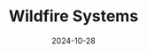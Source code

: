 ---  
layout: startup_page  
title: "Wildfire Systems"  
id: "wildfirecorp.com"  
permalink: "/wildfiresystemswildfirecorp.com10282024/"  
website: "https://www.wildfire-corp.com/"  
funding_round: "Series B"  
funding_amount: "$16M"  
investors: "Intuit Ventures, Mucker Capital, Cohen Circle, Samsung Next, Evolution VC, Gaingels, TTV Capital, QED Investors, B Capital, DLA Piper, Moonshots Capital, Citi Venture"  
about: "Wildfire Systems Inc. is a financial technology platform that powers loyalty and reward programs, shopping companions, and content monetization for financial services organizations and technology companies. Its platform enables clients to provide rewarding online shopping experiences to consumers worldwide, helping them build new revenue streams, retain customers, and stay top-of-mind. Wildfire's AI platform, RevenueEngine, also helps content creators monetize product and brand mentions."  
markets: "Fintech, E-Commerce, Messaging, Shopping"  
hq: "Solana Beach, California, United States"  
founded_year: "2017"  
linkedin: "https://www.linkedin.com/company/wildfire-systems-inc"  
twitter: "https://twitter.com/WildfireSystems"  
instagram: ""  
facebook: ""  
crunchbase: "https://www.crunchbase.com/organization/wildfire-systems"  
pitchbook: ""  

date_display: "28-Oct-2024"  
date: "2024-10-28"

# SEO Optimization  
meta_title: "Wildfire Systems - Series B Funding ($16M)"  
meta_description: "Wildfire Systems, Wildfire Systems Inc. is a financial technology platform that powers loyalty and reward programs, shopping companions, and content monetization for fi..."  
meta_keywords: "Wildfire Systems, Fintech, E-Commerce, Messaging, Shopping, Series B funding"  
canonical_url: "https://startup.projectstartups.com/wildfiresystemswildfirecorp.com10282024/"  
---